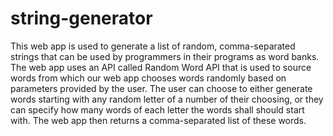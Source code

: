 # string-generator

This web app is used to generate a list of random, comma-separated strings that can be used by programmers in their programs
as word banks. The web app uses an API called Random Word API that is used to source words from which our web app chooses words
randomly based on parameters provided by the user. The user can choose to either generate words starting with any random letter
of a number of their choosing, or they can specify how many words of each letter the words shall should start with. The web app
then returns a comma-separated list of these words.